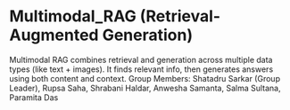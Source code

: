 # Multimodal_RAG (Retrieval-Augmented Generation)
Multimodal RAG combines retrieval and generation across multiple data types (like text + images). It finds relevant info, then generates answers using both content and context.
Group Members: Shatadru Sarkar (Group Leader), Rupsa Saha, Shrabani Haldar, Anwesha Samanta, Salma Sultana, Paramita Das
